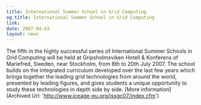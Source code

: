 ```yaml
---
title: International Summer School in Grid Computing
og_title: International Summer School in Grid Computing
link: 
date: 2007-04-03
layout: news
---
```


The fifth in the highly successful series of International Summer Schools in Grid Computing will be held at Gripsholmsviken Hotell & Konferens of Mariefred, Sweden, near Stockholm, from 8th to 20th July 2007. The school builds on the integrated curriculum developed over the last few years which brings together the leading grid technologies from around the world, presented by leading figures, and gives students a unique opportunity to study these technologies in depth side by side. [More information] (Archived Url: 'http://www.iceage-eu.org/issgc07/index.cfm')  

